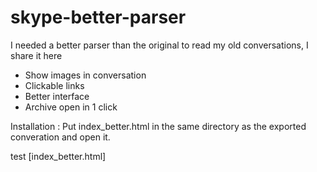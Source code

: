 # skype-better-parser

I needed a better parser than the original to read my old conversations, I share it here


- Show images in conversation
- Clickable links
- Better interface
- Archive open in 1 click

Installation :
Put index_better.html in the same directory as the exported converation and open it.

test [index_better.html]
